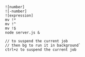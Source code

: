 

    ![number]
	![-number]
	![expression]
	mv !*
	mv !^
	mv !$
	node server.js &
	
	// to suspend the current job
	// then bg to run it in background`
	ctrl+z to suspend the current job 
	